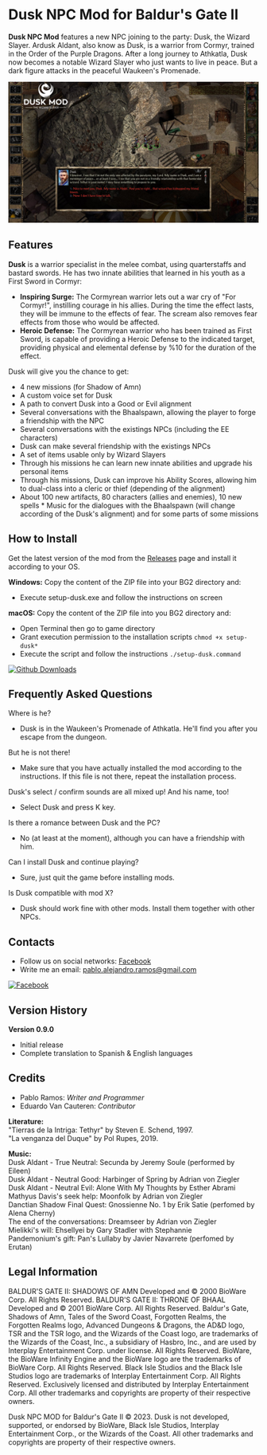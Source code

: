 # Dusk NPC Mod for Baldur's Gate II

**Dusk NPC Mod** features a new NPC joining to the party: Dusk, the Wizard Slayer.
Ardusk Aldant, also know as Dusk, is a warrior from Cormyr, trained in the Order of the Purple Dragons. After a long journey to Athkatla, Dusk now becomes a notable Wizard Slayer who just wants to live in peace. But a dark figure attacks in the peaceful Waukeen's Promenade.

<p align="center">
    <img src="docs/images/screenshots/screenshot_01.jpg?raw=true" width="820">
</p>

## Features

**Dusk** is a warrior specialist in the melee combat, using quarterstaffs and bastard swords. He has two innate abilities that learned in his youth as a First Sword in Cormyr:

- **Inspiring Surge:** The Cormyrean warrior lets out a war cry of "For Cormyr!", instilling courage in his allies. During the time the effect lasts, they will be immune to the effects of fear. The scream also removes fear effects from those who would be affected.
- **Heroic Defense:** The Cormyrean warrior who has been trained as First Sword, is capable of providing a Heroic Defense to the indicated target, providing physical and elemental defense by %10 for the duration of the effect.

Dusk will give you the chance to get:
- 4 new missions (for Shadow of Amn)
- A custom voice set for Dusk
- A path to convert Dusk into a Good or Evil alignment
- Several conversations with the Bhaalspawn, allowing the player to forge a friendship with the NPC
- Several conversations with the existings NPCs (including the EE characters)
- Dusk can make several friendship with the existings NPCs
- A set of items usable only by Wizard Slayers
- Through his missions he can learn new innate abilities and upgrade his personal items
- Through his missions, Dusk can improve his Ability Scores, allowing him to dual-class into a cleric or thief (depending of the alignment)
- About 100 new artifacts, 80 characters (allies and enemies), 10 new spells \* Music for the dialogues with the Bhaalspawn (will change according of the Dusk's alignment) and for some parts of some missions

## How to Install
Get the latest version of the mod from the [Releases](https://github.com/RamosPabloA/NPC_Dusk_MOD/releases "Releases") page and install it according to your OS.

**Windows:**
Copy the content of the ZIP file into your BG2 directory and:
- Execute setup-dusk.exe and follow the instructions on screen

**macOS:**
Copy the content of the ZIP file into you BG2 directory and:
- Open Terminal then go to game directory
- Grant execution permission to the installation scripts `chmod +x setup-dusk*`
- Execute the script and follow the instructions `./setup-dusk.command`

[![Github Downloads](https://img.shields.io/github/downloads/RamosPabloA/NPC_Dusk_MOD/total.svg)](https://github.com/RamosPabloA/NPC_Dusk_MOD/releases)

## Frequently Asked Questions

Where is he?
- Dusk is in the Waukeen's Promenade of Athkatla. He'll find you after you escape from the dungeon.

But he is not there!
- Make sure that you have actually installed the mod according to the instructions. If this file is not there, repeat the installation process.

Dusk's select / confirm sounds are all mixed up! And his name, too!
- Select Dusk and press K key.

Is there a romance between Dusk and the PC?
- No (at least at the moment), although you can have a friendship with him.

Can I install Dusk and continue playing?
- Sure, just quit the game before installing mods.

Is Dusk compatible with mod X?
- Dusk should work fine with other mods. Install them together with other NPCs.

## Contacts

- Follow us on social networks: [Facebook](https://www.facebook.com/bg2duskmod "Facebook")
- Write me an email: pablo.alejandro.ramos@gmail.com 

[![Facebook](https://img.shields.io/badge/Facebook-blue.svg)](https://www.facebook.com/bg2duskmod)

## Version History

**Version 0.9.0**
- Initial release
- Complete translation to Spanish & English languages

## Credits

- Pablo Ramos: *Writer and Programmer*
- Eduardo Van Cauteren: *Contributor*

**Literature:**  
"Tierras de la Intriga: Tethyr" by Steven E. Schend, 1997.  
"La venganza del Duque" by Pol Rupes, 2019.

**Music:**  
Dusk Aldant - True Neutral: Secunda by Jeremy Soule (performed by Eileen)  
Dusk Aldant - Neutral Good: Harbinger of Spring by Adrian von Ziegler  
Dusk Aldant - Neutral Evil: Alone With My Thoughts by Esther Abrami  
Mathyus Davis's seek help: Moonfolk by Adrian von Ziegler  
Danctian Shadow Final Quest: Gnossienne No. 1 by Erik Satie (perfomed by Alena Cherny)  
The end of the conversations: Dreamseer by Adrian von Ziegler  
Mielikki's will: Ehsellyei by Gary Stadler with Stephannie  
Pandemonium's gift: Pan's Lullaby by Javier Navarrete (perfomed by Erutan)  

## Legal Information

BALDUR'S GATE II: SHADOWS OF AMN Developed and © 2000 BioWare Corp. All Rights
Reserved. BALDUR'S GATE II: THRONE OF BHAAL Developed and © 2001 BioWare
Corp. All Rights Reserved. Baldur's Gate, Shadows of Amn, Tales of the Sword
Coast, Forgotten Realms, the Forgotten Realms logo, Advanced Dungeons & Dragons,
the AD&D logo, TSR and the TSR logo, and the Wizards of the Coast logo, are
trademarks of the Wizards of the Coast, Inc., a subsidiary of Hasbro, Inc., and
are used by Interplay Entertainment Corp. under license. All Rights Reserved.
BioWare, the BioWare Infinity Engine and the BioWare logo are the trademarks of
BioWare Corp. All Rights Reserved. Black Isle Studios and the Black Isle Studios
logo are trademarks of Interplay Entertainment Corp. All Rights Reserved.
Exclusively licensed and distributed by Interplay Entertainment Corp. All other
trademarks and copyrights are property of their respective owners.

Dusk NPC MOD for Baldur's Gate II © 2023. Dusk is not
developed, supported, or endorsed by BioWare, Black Isle Studios, Interplay
Entertainment Corp., or the Wizards of the Coast. All other trademarks and
copyrights are property of their respective owners.
